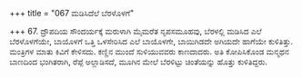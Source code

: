 +++
title = "067 ಮಡಿಸಿದೆಲೆ ಬೆರಳೊಳಗೆ"

+++
67. ದ್ರೌಪದಿಯ ಸೌಂದರ್ಯಕ್ಕೆ ಮರುಳಾಗಿ ಮೈಮರೆತ ನೃಪಸಮೂಹವು, ಬೆರಳಲ್ಲಿ ಮಡಿಸಿದ ಎಲೆ ಬೆರಳೊಳಗೆಯೇ, ಬಾಯೊಳಗೆ ಒತ್ತಿ ಒಳಸೇರಿಸಿದ ಎಲೆ ಬಾಯೊಳಗೇ, ಬಾಯಿಗಿಡದೇ ಅಗಿಯದೇ ಹಾಗೆಯೇ ಕುಳಿತಿತ್ತು. ಮಂತ್ರಿಗಳ ಮಾತು ಕಿವಿಗೆ ಕೇಳಿಸದು. ಕಣ್ಣಿನ ಮುಂದೆ ಸುಳಿಯುವವರು ಕಾಣದಾದರು. ಅತಿ ಕೋಪಿಸಿಕೊಂಡ ಮನ್ಮಥನ ಬಾಣದಿಂದ ಭಂಗಿತರಾಗಿ, ರೆಪ್ಪೆ ಅಲ್ಲಾಡಿಸದೆ, ಮೂಗಿನ ಮೇಲೆ ಬೆರಳಿಟ್ಟು ಚಿಂತೆಯನ್ನು ಹೊತ್ತು ಕುಳಿತಿದ್ದರು.
